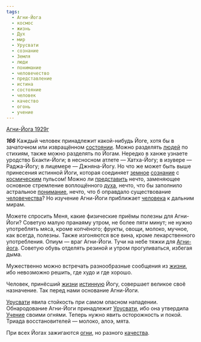```yaml
---
tags:
  - Агни-Йога
  - космос
  - жизнь
  - Дух
  - мир
  - Урусвати
  - сознание
  - Земля
  - люди
  - понимание
  - человечество
  - представление
  - истина
  - состояние
  - человек
  - качество
  - огонь
  - учение
---
```


[Агни-Йога 1929г](https://127.0.0.1:4002/agni/1929)

___166___
Каждый человек принадлежит какой-нибудь Йоге, хотя бы в зачаточном или извращённом [состоянии](../../../tags/#состояние). Можно разделять [людей](../../../tags/#люди) по стихиям, также можно разделять по Йогам. Нередко в ханже узнаете уродство Бхакти-Йоги; в несносном атлете — Хатха-Йогу; в изувере — Раджа-Йогу; в лицемере — Джняна-Йогу. Но что же может быть выше принесения истинной Йоги, которая соединяет [земное](../../../tags/#Земля) [сознание](../../../tags/#сознание) с [космическим](../../../tags/#космос) пульсом! Можно ли [представить](../../../tags/#представление) нечто, заменяющее основное стремление воплощённого [духа](../../../tags/#Дух), нечто, что бы заполнило астральное [понимание](../../../tags/#понимание), нечто, что б оправдало существование [человечества](../../../tags/#человечество)? Но изучение Агни-Йоги приближает [человека](../../../tags/#человек) к дальним мирам.   

Можете спросить Меня, какие физические приёмы полезны для Агни-Йоги? Советую малую пранаяму утром, не более пяти минут; не нужно употреблять мяса, кроме копчёного; фрукты, овощи, молоко, мучное, как всегда, полезны. Также изгоняются все вина, кроме лекарственного употребления. Опиум — враг Агни-Йоги. Тучи на небе тяжки для [Агни-йога](../../../tags/#Агни-Йога). Советую обувь отделять резиной и утром прогуливаться, избегая дыма.   

Мужественно можно встречать разнообразные сообщения из [жизни](../../../tags/#жизнь), ибо невозможно решить, где худо и где хорошо.   

Человек, принёсший [жизни](../../../tags/#жизнь) [истинную](../../../tags/#истина) Йогу, совершает великое своё назначение. Так перед нами основание Агни-Йоги.   

[Урусвати](../../../tags/#Урусвати) явила стойкость при самом опасном нападении. Обнародование Агни-Йоги принадлежит [Урусвати](../../../tags/#Урусвати), ибо она утвердила [Учение](../../../tags/#учение) своими огнями. Теперь нужно явить осторожность и покой. Триада восстановителей — молоко, алоэ, мята.   

При всех Йогах зажигаются [огни](../../../tags/#огонь), но разного [качества](../../../tags/#качество).
